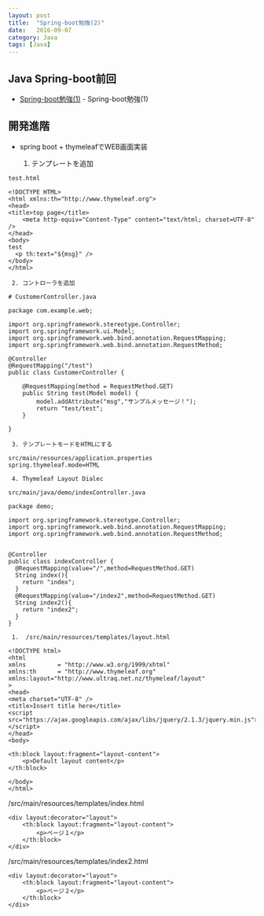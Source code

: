 ```yaml
---
layout: post
title:  "Spring-boot勉強(2)"
date:   2016-09-07
category: Java
tags: [Java]
---
```


## Java Spring-boot前回

- [Spring-boot勉強(1)](https://meihaogit.github.io/java/2016/09/01/Spring-boot.html) - Spring-boot勉強(1)


## 開発進階


- spring boot + thymeleafでWEB画面実装

     1. テンプレートを追加
     
~~~
test.html

<!DOCTYPE HTML>
<html xmlns:th="http://www.thymeleaf.org">
<head>
<title>top page</title>
    <meta http-equiv="Content-Type" content="text/html; charset=UTF-8" />
</head>
<body>
test
  <p th:text="${msg}" /> 
</body>
</html>

~~~
     2. コントローラを追加
     
~~~
# CustomerController.java
     
package com.example.web;

import org.springframework.stereotype.Controller;
import org.springframework.ui.Model;
import org.springframework.web.bind.annotation.RequestMapping;
import org.springframework.web.bind.annotation.RequestMethod;

@Controller
@RequestMapping("/test")
public class CustomerController {

    @RequestMapping(method = RequestMethod.GET)
    public String test(Model model) {
        model.addAttribute("msg","サンプルメッセージ！");
        return "test/test";
    }

}
~~~
     3. テンプレートモードをHTMLにする
~~~
src/main/resources/application.properties
spring.thymeleaf.mode=HTML

~~~
     4. Thymeleaf Layout Dialec
     
~~~
src/main/java/demo/indexController.java

package demo;
 
import org.springframework.stereotype.Controller;
import org.springframework.web.bind.annotation.RequestMapping;
import org.springframework.web.bind.annotation.RequestMethod;
 
 
@Controller
public class indexController {
  @RequestMapping(value="/",method=RequestMethod.GET)
  String index(){
    return "index";
  }
  @RequestMapping(value="/index2",method=RequestMethod.GET)
  String index2(){
    return "index2";
  }
}
~~~
     1.  /src/main/resources/templates/layout.html
     
~~~
<!DOCTYPE html>
<html
xmlns         = "http://www.w3.org/1999/xhtml"
xmlns:th      = "http://www.thymeleaf.org"
xmlns:layout="http://www.ultraq.net.nz/thymeleaf/layout"
>
<head>
<meta charset="UTF-8" />
<title>Insert title here</title>
<script src="https://ajax.googleapis.com/ajax/libs/jquery/2.1.3/jquery.min.js"></script>
</head>
<body>
 
<th:block layout:fragment="layout-content">
    <p>Default layout content</p>
</th:block>
 
</body>
</html>
~~~
/src/main/resources/templates/index.html


~~~
<div layout:decorator="layout">
    <th:block layout:fragment="layout-content">
        <p>ページ１</p>
    </th:block>
</div>

~~~
/src/main/resources/templates/index2.html


~~~
<div layout:decorator="layout">
    <th:block layout:fragment="layout-content">
        <p>ページ２</p>
    </th:block>
</div>

~~~


